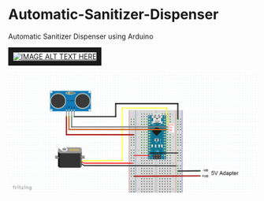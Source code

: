 # Automatic-Sanitizer-Dispenser
Automatic Sanitizer Dispenser using Arduino 

<a href="" 
target="_blank"><img src="https://upload.wikimedia.org/wikipedia/commons/3/34/YouTube_logo_%282017%29.png" 
alt="IMAGE ALT TEXT HERE" width="220" height="45" border="10" /></a>



![Screenshot](schematic1A.PNG)
